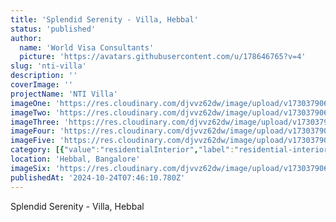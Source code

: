 ```yaml
---
title: 'Splendid Serenity - Villa, Hebbal'
status: 'published'
author:
  name: 'World Visa Consultants'
  picture: 'https://avatars.githubusercontent.com/u/178646765?v=4'
slug: 'nti-villa'
description: ''
coverImage: ''
projectName: 'NTI Villa'
imageOne: 'https://res.cloudinary.com/djvvz62dw/image/upload/v1730379062/greywall/projects/NTI%20Villa/A_asqksq.png'
imageTwo: 'https://res.cloudinary.com/djvvz62dw/image/upload/v1730379062/greywall/projects/NTI%20Villa/B_bvnhfq.png'
imageThree: 'https://res.cloudinary.com/djvvz62dw/image/upload/v1730379063/greywall/projects/NTI%20Villa/C_ytpmsl.png'
imageFour: 'https://res.cloudinary.com/djvvz62dw/image/upload/v1730379062/greywall/projects/NTI%20Villa/D_wgipv7.png'
imageFive: 'https://res.cloudinary.com/djvvz62dw/image/upload/v1730379064/greywall/projects/NTI%20Villa/E_ooywyr.png'
category: [{"value":"residentialInterior","label":"residential-interior"}]
location: 'Hebbal, Bangalore'
imageSix: 'https://res.cloudinary.com/djvvz62dw/image/upload/v1730379063/greywall/projects/NTI%20Villa/F_pxrukl.png'
publishedAt: '2024-10-24T07:46:10.780Z'
---
```


Splendid Serenity - Villa, Hebbal